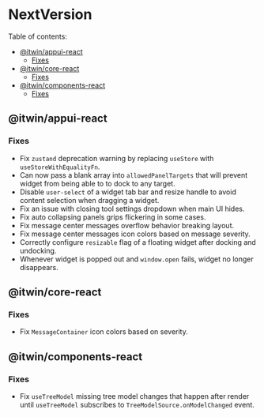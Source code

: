 # NextVersion <!-- omit from toc -->

Table of contents:

- [@itwin/appui-react](#itwinappui-react)
  - [Fixes](#fixes)
- [@itwin/core-react](#itwincore-react)
  - [Fixes](#fixes-1)
- [@itwin/components-react](#itwincomponents-react)
  - [Fixes](#fixes-2)

## @itwin/appui-react

### Fixes

- Fix `zustand` deprecation warning by replacing `useStore` with `useStoreWithEqualityFn`.
- Can now pass a blank array into `allowedPanelTargets` that will prevent widget from being able to to dock to any target.
- Disable `user-select` of a widget tab bar and resize handle to avoid content selection when dragging a widget.
- Fix an issue with closing tool settings dropdown when main UI hides.
- Fix auto collapsing panels grips flickering in some cases.
- Fix message center messages overflow behavior breaking layout.
- Fix message center messages icon colors based on message severity.
- Correctly configure `resizable` flag of a floating widget after docking and undocking.
- Whenever widget is popped out and `window.open` fails, widget no longer disappears.

## @itwin/core-react

### Fixes

- Fix `MessageContainer` icon colors based on severity.

## @itwin/components-react

### Fixes

- Fix `useTreeModel` missing tree model changes that happen after render until `useTreeModel` subscribes to `TreeModelSource.onModelChanged` event.
